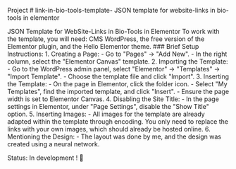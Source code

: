 Project # link-in-bio-tools-template-
JSON template for website-links in bio-tools in elementor

JSON Template for WebSite-Links in Bio-Tools in Elementor To work with the template, you will need: CMS WordPress, the free version of the Elementor plugin, and the Hello Elementor theme. ### Brief Setup Instructions: 1. Creating a Page: - Go to "Pages" → "Add New". - In the right column, select the "Elementor Canvas" template. 2. Importing the Template: - Go to the WordPress admin panel, select "Elementor" → "Templates" → "Import Template". - Choose the template file and click "Import". 3. Inserting the Template: - On the page in Elementor, click the folder icon. - Select "My Templates", find the imported template, and click "Insert". - Ensure the page width is set to Elementor Canvas. 4. Disabling the Site Title: - In the page settings in Elementor, under "Page Settings", disable the "Show Title" option. 5. Inserting Images: - All images for the template are already adapted within the template through encoding. You only need to replace the links with your own images, which should already be hosted online. 6. Mentioning the Design: - The layout was done by me, and the design was created using a neural network.


Status: In development ! 🚧
